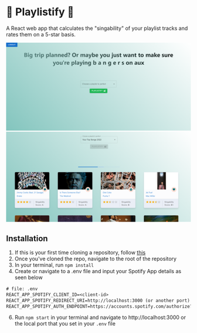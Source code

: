 # 🎵 Playlistify 🎵

A React web app that calculates the "singability" of your playlist tracks and rates them on a 5-star basis.

![image](./src/static/images/main_no_songs.png)
![image](./src/static/images/main_with_songs.png)

## Installation

1. If this is your first time cloning a repository, follow [this](https://docs.github.com/en/repositories/creating-and-managing-repositories/cloning-a-repository)
2. Once you've cloned the repo, navigate to the root of the repository
4. In your terminal, run `npm install`
5. Create or navigate to a .env file and input your Spotify App details as seen below

```
# file: .env
REACT_APP_SPOTIFY_CLIENT_ID=<client-id>
REACT_APP_SPOTIFY_REDIRECT_URI=http://localhost:3000 (or another port)
REACT_APP_SPOTIFY_AUTH_ENDPOINT=https://accounts.spotify.com/authorize?
```

6. Run `npm start` in your terminal and navigate to http://localhost:3000 or the local port that you set in your `.env` file
